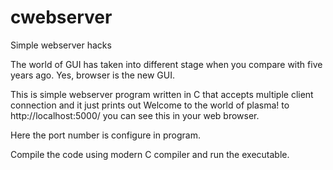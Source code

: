 # cwebserver
Simple webserver hacks

The world of GUI has taken into different stage when you compare with five years ago. Yes, browser is the new GUI.

This is simple webserver program written in C that accepts multiple client connection and it just prints out Welcome to the world of plasma! to http://localhost:5000/  you can see this in your web browser.

Here the port number is configure in program.

Compile the code using modern C compiler and run the executable.
